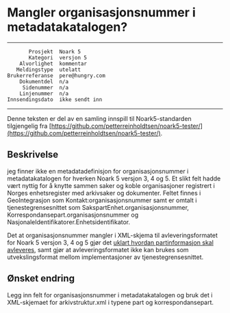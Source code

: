 Mangler organisasjonsnummer i metadatakatalogen?
================================================

 ------------------  ---------------------------------
           Prosjekt  Noark 5
           Kategori  versjon 5
        Alvorlighet  kommentar
       Meldingstype  utelatt
    Brukerreferanse  pere@hungry.com
        Dokumentdel  n/a
         Sidenummer  n/a
        Linjenummer  n/a
    Innsendingsdato  ikke sendt inn
 ------------------  ---------------------------------

Denne teksten er del av en samling innspill til Noark5-standarden
tilgjengelig fra [https://github.com/petterreinholdtsen/noark5-tester/](https://github.com/petterreinholdtsen/noark5-tester/).

Beskrivelse
-----------

jeg finner ikke en metadatadefinisjon for organisasjonsnummer i
metadatakatalogen for hverken Noark 5 versjon 3, 4 og 5.  Et slikt
felt hadde vært nyttig for å knytte sammen saker og koble
organisasjoner registrert i Norges enhetsregister med arkivsaker og
dokumenter.  Feltet finnes i GeoIntegrasjon som
Kontakt:organisasjonsnummer samt er omtalt i tjenestegrensesnittet som
SakspartEnhet.organisasjonsnummer,
Korrespondansepart.organisasjonsnummer og
NasjonaleIdentifikatorer.Enhetsidentifikator.

Det at organisasjonsnummer mangler i XML-skjema til
avleveringsformatet for Noark 5 versjon 3, 4 og 5 gjør det [uklart
hvordan partinformasjon skal
avleveres](https://github.com/arkivverket/noark5-tjenestegrensesnitt-standard/issues/80),
samt gjør at avleveringsformatet ikke kan brukes som utvekslingsformat
mellom implementasjoner av tjenestegrensesnittet.

Ønsket endring
--------------

Legg inn felt for organisasjonsnummer i metadatakatalogen og bruk det
i XML-skjemaet for arkivstruktur.xml i typene part og
korrespondansepart.
